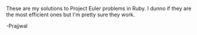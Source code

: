 These are my solutions to Project Euler problems in Ruby.
I dunno if they are the most efficient ones but I'm pretty sure they work.

-Prajjwal
